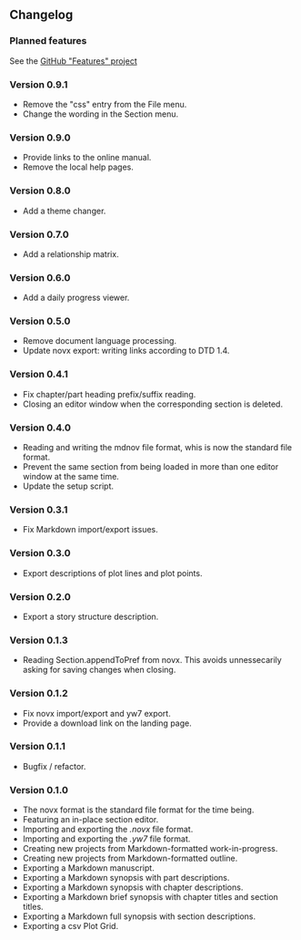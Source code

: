 ## Changelog

### Planned features

See the [GitHub "Features" project](https://github.com/users/peter88213/projects/17)


### Version 0.9.1

- Remove the "css" entry from the File menu.
- Change the wording in the Section menu. 

### Version 0.9.0

- Provide links to the online manual.
- Remove the local help pages.

### Version 0.8.0

- Add a theme changer.

### Version 0.7.0

- Add a relationship matrix.

### Version 0.6.0

- Add a daily progress viewer.

### Version 0.5.0

- Remove document language processing.
- Update novx export: writing links according to DTD 1.4.

### Version 0.4.1

- Fix chapter/part heading prefix/suffix reading.
- Closing an editor window when the corresponding section is deleted.

### Version 0.4.0

- Reading and writing the mdnov file format, whis is now the standard file format.
- Prevent the same section from being loaded in more than one editor window at the same time.
- Update the setup script.

### Version 0.3.1

- Fix Markdown import/export issues.

### Version 0.3.0

- Export descriptions of plot lines and plot points.

### Version 0.2.0

- Export a story structure description.

### Version 0.1.3

- Reading Section.appendToPref from novx. This avoids unnessecarily asking for saving changes when closing. 

### Version 0.1.2

- Fix novx import/export and yw7 export.
- Provide a download link on the landing page.

### Version 0.1.1

- Bugfix / refactor.

### Version 0.1.0

- The novx format is the standard file format for the time being. 
- Featuring an in-place section editor.
- Importing and exporting the *.novx* file format.
- Importing and exporting the *.yw7* file format.
- Creating new projects from Markdown-formatted work-in-progress.
- Creating new projects from Markdown-formatted outline.
- Exporting a Markdown manuscript.
- Exporting a Markdown synopsis with part descriptions.
- Exporting a Markdown synopsis with chapter descriptions.
- Exporting a Markdown brief synopsis with chapter titles and section titles.
- Exporting a Markdown full synopsis with section descriptions.
- Exporting a csv Plot Grid.



